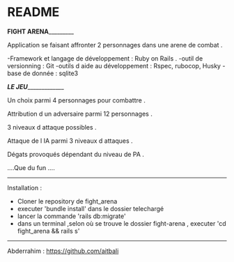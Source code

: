 # README
________________________________________________FIGHT ARENA_________________________________________________________


Application se faisant affronter 2 personnages dans une arene de combat .

-Framework et langage de développement : Ruby on Rails .
-outil de versionning : Git
-outils d aide au développement : Rspec, rubocop, Husky 
-base de donnée : sqlite3 

_________________________________________________LE JEU______________________________________________________________


Un choix parmi 4 personnages pour combattre .

Attribution d un adversaire parmi 12 personnages .

3 niveaux d attaque possibles .

Attaque de l IA parmi 3 niveaux d attaques .

Dégats provoqués dépendant du niveau de PA .

....Que du fun ....

________________________________________________________________________________________________________________________




Installation :

- Cloner le repository de fight_arena
- executer 'bundle install' dans le dossier telechargé
- lancer la commande 'rails db:migrate'
- dans un terminal ,selon où se trouve le dossier fight-arena , executer 'cd fight_arena && rails s'

_________________________________________________________________________________________________________________________


Abderrahim : https://github.com/aitbali